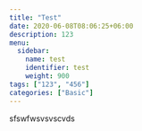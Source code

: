 ```yaml
---
title: "Test"
date: 2020-06-08T08:06:25+06:00
description: 123
menu:
  sidebar:
    name: test
    identifier: test
    weight: 900
tags: ["123", "456"]
categories: ["Basic"]
---
```


sfswfwsvsvscvds
